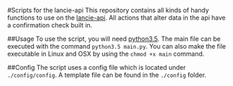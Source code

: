 #Scripts for the lancie-api
This repository contains all kinds of handy functions to use on the [lancie-api](https://github.com/AreaFiftyLAN/lancie-api). All actions that alter data in the api have a confirmation check built in.

##Usage
To use the script, you will need [python3.5](https://www.python.org/). The main file can be executed with the command `python3.5 main.py`. You can also make the file executable in Linux and OSX by using the `chmod +x main` command.

##Config
The script uses a config file which is located under `./config/config`. A template file can be found in the `./config` folder.
